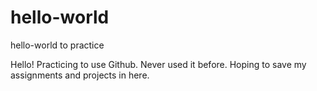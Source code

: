 # hello-world
hello-world to practice


Hello!
Practicing to use Github. Never used it before. Hoping to save my assignments and projects in here. 
